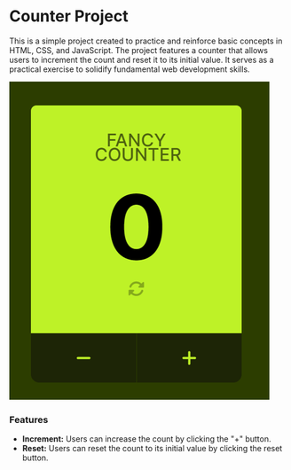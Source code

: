 # Counter Project
This is a simple project created to practice and reinforce basic concepts in HTML, CSS, and JavaScript. The project features a counter that allows users to increment the count and reset it to its initial value. It serves as a practical exercise to solidify fundamental web development skills.

![](https://github.com/kinishii1/fancy-counter-js/blob/main/fancy-counter.gif)

### Features

- **Increment:** Users can increase the count by clicking the "+" button.
- **Reset:** Users can reset the count to its initial value by clicking the reset button.


